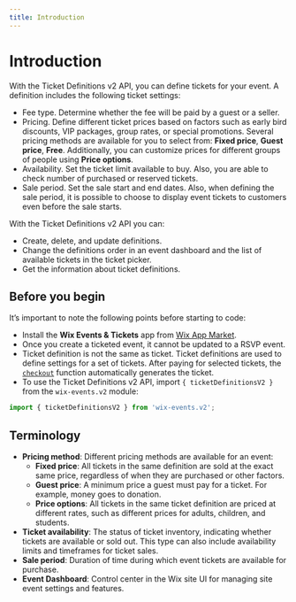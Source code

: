 ```yaml
---
title: Introduction
---
```

# Introduction

With the Ticket Definitions v2 API, you can define tickets for your event. A definition includes the following ticket settings:

- Fee type. Determine whether the fee will be paid by a guest or a seller.
- Pricing. Define different ticket prices based on factors such as early bird discounts, VIP packages, group rates, or special promotions. Several pricing methods are available for you to select from: **Fixed price**, **Guest price**, **Free**. Additionally, you can customize prices for different groups of people using **Price options**.
- Availability. Set the ticket limit available to buy. Also, you are able to check number of purchased or reserved tickets.
- Sale period. Set the sale start and end dates. Also, when defining the sale period, it is possible to choose to display event tickets to customers even before the sale starts.  

With the Ticket Definitions v2 API you can:

- Create, delete, and update definitions.
- Change the definitions order in an event dashboard and the list of available tickets in the ticket picker.
- Get the information about ticket definitions.

## Before you begin

It’s important to note the following points before starting to code:  

- Install the **Wix Events & Tickets** app from [Wix App Market](https://www.wix.com/app-market/wix-events?referral=category&appIndex=5&referralTag=booking--events).
- Once you create a ticketed event, it cannot be updated to a RSVP event.
- Ticket definition is not the same as ticket. Ticket definitions are used to define settings for a set of tickets. After paying for selected tickets, the [`checkout`](https://www.wix.com/velo/reference/wix-events-v2/orders/checkout) function automatically generates the ticket.
- To use the Ticket Definitions v2 API, import `{ ticketDefinitionsV2 }` from the `wix-events.v2` module:

```javascript
import { ticketDefinitionsV2 } from 'wix-events.v2';
```

## Terminology

- **Pricing method**: Different pricing methods are available for an event:
    - **Fixed price**: All tickets in the same definition are sold at the exact same price, regardless of when they are purchased or other factors.
    - **Guest price**: A minimum price a guest must pay for a ticket. For example, money goes to donation.
    - **Price options**: All tickets in the same ticket definition are priced at different rates, such as different prices for adults, children, and students.
- **Ticket availability**: The status of ticket inventory, indicating whether tickets are available or sold out. This type can also include availability limits and timeframes for ticket sales.
- **Sale period**: Duration of time during which event tickets are available for purchase. 
- **Event Dashboard**: Control center in the Wix site UI for managing site event settings and features.